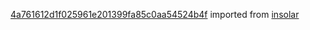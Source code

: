 [4a761612d1f025961e201399fa85c0aa54524b4f](https://github.com/insolar/insolar/commit/4a761612d1f025961e201399fa85c0aa54524b4f) imported from [insolar](https://github.com/insolar/insolar)
